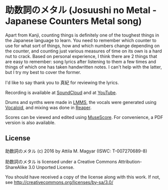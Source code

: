 助数詞のメタル (Josuushi no Metal - Japanese Counters Metal song)
=========================================================

Apart from Kanji, counting things is definitely one of the toughest things in
the Japanese language to learn. You need to remember which counter to use for
what sort of things, how and which numbers change depending on the counter, and
counting just various measures of time on its own is a hard nut to crack. Based
on personal experience, I think there are 2 things that are easy to remember:
song lyrics after listening to them a few times and things of which one has
taken handwritten notes. I can't help with the latter, but I try my best to
cover the former.

I'd like to say thank you to 真紀 for reviewing the lyrics.

Recording is available at [SoundCloud][sc] and at [YouTube][yt].

Drums and synths were made in [LMMS][lmms], the vocals were generated using
[Vocaloid][voc], and mixing was done in [Reaper][rp].

Scores can be viewed and edited using [MuseScore][ms]. For convenience, a PDF
version is also available.

  [sc]: https://soundcloud.com/athoshun/josuushi-no-metaru
  [yt]: https://www.youtube.com/watch?v=ywXFBj9gbOw
  [lmms]: http://lmms.sourceforge.net/home.php
  [voc]: http://www.vocaloid.com
  [rp]: http://www.reaper.fm/
  [ms]: http://musescore.org/

License
-------

助数詞のメタル (c) 2016 by Attila M. Magyar (ISWC: T-007270689-8)

助数詞のメタル is licensed under a
Creative Commons Attribution-ShareAlike 3.0 Unported License.

You should have received a copy of the license along with this
work. If not, see http://creativecommons.org/licenses/by-sa/3.0/
